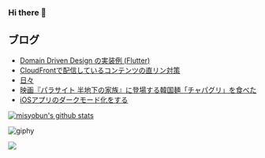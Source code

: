 ### Hi there 👋

## ブログ
<!-- BLOGPOSTS:START -->
- [Domain Driven Design の実装例 (Flutter)](https://misyobun.hatenablog.com/entry/2021/08/15/204330)
- [CloudFrontで配信しているコンテンツの直リン対策](https://misyobun.hatenablog.com/entry/2020/04/04/030755)
- [日々](https://misyobun.hatenablog.com/entry/2020/04/03/000000)
- [映画『パラサイト 半地下の家族』に登場する韓国麺「チャパグリ」を食べた](https://misyobun.hatenablog.com/entry/2020/03/09/002854)
- [iOSアプリのダークモード化をする](https://misyobun.hatenablog.com/entry/2020/03/04/012855)
<!-- BLOGPOSTS:END -->
[![misyobun's github stats](https://github-readme-stats.vercel.app/api?username=misyobun&show_icons=true)](https://github.com/anuraghazra/github-readme-stats)


![giphy](https://media.giphy.com/media/WsJzXF8M8tl6w/giphy.gif)




![](https://komarev.com/ghpvc/?username=misyobun)

